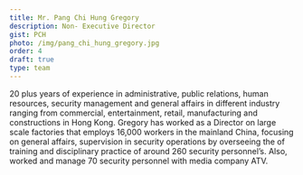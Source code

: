 ```yaml
---
title: Mr. Pang Chi Hung Gregory
description: Non- Executive Director
gist: PCH
photo: /img/pang_chi_hung_gregory.jpg
order: 4
draft: true
type: team
---
```

20 plus years of experience in administrative, public relations, human resources, security management and general affairs in different industry ranging from commercial, entertainment, retail, manufacturing and constructions in Hong Kong. Gregory has worked as a Director on large scale factories that employs 16,000 workers in the mainland China, focusing on general affairs, supervision in security operations by overseeing the of training and disciplinary practice of around 260 security personnel’s. Also, worked and manage 70 security personnel with media company ATV.